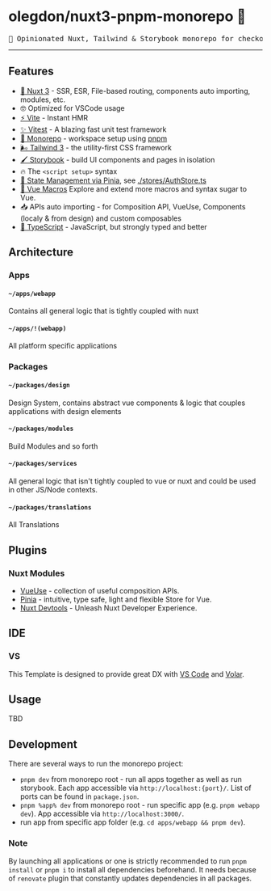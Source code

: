 #  olegdon/nuxt3-pnpm-monorepo 💚

<pre align="center">
🚀 Opinionated Nuxt, Tailwind & Storybook monorepo for checkout charlie frontend webapps
</pre>
<hr />

## Features
- [💚 Nuxt 3](https://v3.nuxtjs.org) - SSR, ESR, File-based routing, components auto importing, modules, etc.
- 🤓 Optimized for VSCode usage
- [⚡️ Vite](https://vitejs.dev/) - Instant HMR
- [✨ Vitest](https://vitest.dev/guide/) - A blazing fast unit test framework
- [🚝 Monorepo](https://pnpm.io/workspaces) - workspace setup using [pnpm](https://pnpm.io/)
- [🌬️ Tailwind 3](https://tailwindcss.com/) - the utility-first CSS framework
- [🖌️ Storybook](https://storybook.js.org/) - build UI components and pages in isolation
- 🔥 The `<script setup>` syntax
- [🍍 State Management via Pinia](https://pinia.esm.dev), see [./stores/AuthStore.ts](./stores/AuthStore.ts)
- [🧹 Vue Macros](https://vue-macros.sxzz.moe/) Explore and extend more macros and syntax sugar to Vue.
- 📥 APIs auto importing - for Composition API, VueUse, Components (localy & from design) and custom composables
- [🦾 TypeScript](https://www.typescriptlang.org/) - JavaScript, but strongly typed and better

## Architecture

### Apps

#### `~/apps/webapp`

Contains all general logic that is tightly coupled with nuxt

#### `~/apps/!(webapp)`

All platform specific applications

### Packages

#### `~/packages/design`

Design System, contains abstract vue components & logic that couples applications with design elements

#### `~/packages/modules`

Build Modules and so forth

#### `~/packages/services`

All general logic that isn't tightly coupled to vue or nuxt and could be used in other JS/Node contexts.

#### `~/packages/translations`

All Translations

## Plugins

### Nuxt Modules

- [VueUse](https://github.com/vueuse/vueuse) - collection of useful composition APIs.
- [Pinia](https://pinia.esm.dev/) - intuitive, type safe, light and flexible Store for Vue.
- [Nuxt Devtools](https://devtools.nuxtjs.org/) - Unleash Nuxt Developer Experience.

## IDE

### VS

This Template is designed to provide great DX with [VS Code](https://code.visualstudio.com/) and [Volar](https://github.com/johnsoncodehk/volar).

## Usage

TBD

## Development

There are several ways to run the monorepo project:
- `pnpm dev` from monorepo root - run all apps together as well as run storybook. Each app accessible via `http://localhost:{port}/`. List of ports can be found in `package.json`.
- `pnpm %app% dev` from monorepo root - run specific app (e.g. `pnpm webapp dev`). App accessible via `http://localhost:3000/`.
- run app from specific app folder (e.g. `cd apps/webapp && pnpm dev`).

### Note
By launching all applications or one is strictly recommended to run `pnpm install` or `pnpm i` to install all dependencies beforehand. It needs because of `renovate` plugin that constantly updates dependencies in all packages.
